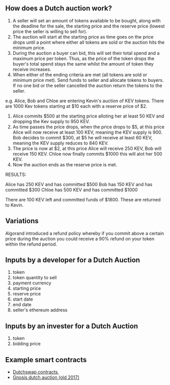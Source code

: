 ## How does a Dutch auction work?

1. A seller will set an amount of tokens available to be bought, along with the deadline for the sale, the starting price and the reserve price (lowest price the seller is willing to sell for).
2. The auction will start at the starting price as time goes on the price drops until a point where either all tokens are sold or the auction hits the minimum price.
3. During the auction a buyer can bid, this will set their total spend and a maximum price per token. Thus, as the price of the token drops the buyer's total spend stays the same whilst the amount of token they receive increases.
4. When either of the ending criteria are met (all tokens are sold or minimum price met). Send funds to seller and allocate tokens to buyers. If no one bid or the seller cancelled the auction return the tokens to the seller.

e.g. Alice, Bob and Chloe are entering Kevin's auction of KEV tokens.
There are 1000 Kev tokens starting at $10 each with a reserve price of $2.
1. Alice commits $500 at the starting price alloting her at least 50 KEV and dropping the Kev supply to 950 KEV.
2. As time passes the price drops, when the price drops to $5, at this price Alice will now receive at least 100 KEV, meaning the KEV supply is 900.
Bob decides to commit $300, at $5 he will receive at least 60 KEV, meaning the KEV supply reduces to 840 KEV.
3. The price is now at $2, at this price Alice will receive 250 KEV, Bob will receive 150 KEV. Chloe now finally commits $1000 this will alot her 500 KEV.
4. Now the auction ends as the reserve price is met.

RESULTS:

Alice has 250 KEV and has committed $500
Bob has 150 KEV and has committed $300
Chloe has 500 KEV and has committed $1000

There are 100 KEV left and committed funds of $1800. These are returned to Kevin.

## Variations

Algorand introduced a refund policy whereby if you commit above a certain price during the auction you could receive a 90% refund on your token within the refund period.

## Inputs by a developer for a Dutch Auction

1. token
2. token quantity to sell
3. payment currency
4. starting price
5. reserve price
6. start date 
7. end date
8. seller's ethereum address

## Inputs by an invester for a Dutch Auction

1. token
2. bidding price

## Example smart contracts

- [Dutchswap contracts](https://github.com/deepyr/DutchSwap/tree/master/contracts),
- [Gnosis dutch auction (old 2017)](https://github.com/maurelian/dutch-auction/tree/master/contracts)

